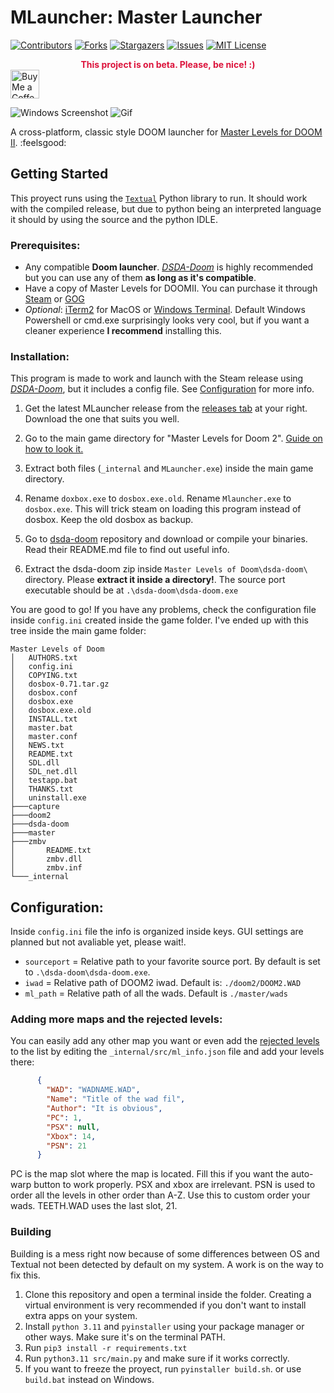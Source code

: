 # MLauncher: Master Launcher
[![Contributors][contributors-shield]][contributors-url]
[![Forks][forks-shield]][forks-url]
[![Stargazers][stars-shield]][stars-url]
[![Issues][issues-shield]][issues-url]
[![MIT License][license-shield]][license-url]

<div style="text-align:center">
<b style="color:crimson;">This project is on beta. Please, be nice! :)</b>
</div>
<a href='https://ko-fi.com/drhyperion451' target='_blank'><img height='35' style='border:0px;height:46px;' src='https://az743702.vo.msecnd.net/cdn/kofi5.png?v=0' border='0' alt='Buy Me a Coffee at ko-fi.com' /></a>

![Windows Screenshot](https://github.com/drHyperion451/mlauncher-cli/blob/master/assets/screenshot1.png?raw=true)
![Gif](https://github.com/drHyperion451/mlauncher-cli/blob/master/assets/screen.gif?raw=true)


A cross-platform, classic style DOOM launcher for [Master Levels for DOOM II](https://store.steampowered.com/app/9160/Master_Levels_for_Doom_II/).
:feelsgood:
## Getting Started
This proyect runs using the [`Textual`](https://textual.textualize.io) Python library to run. It should work with the compiled release, but due to python being an interpreted language it should by using the source and the python IDLE.
### Prerequisites:
- Any compatible **Doom launcher**. [*DSDA-Doom*](https://github.com/kraflab/dsda-doom) is highly recommended but you can use any of them **as long as it's compatible**.
- Have a copy of Master Levels for DOOMII. You can purchase it through [Steam](https://login.steampowered.com/jwt/refresh?redir=https://store.steampowered.com/app/9160/Master_Levels_for_Doom_II/) or [GOG](https://www.gog.com/game/doom_ii)
- *Optional*: [iTerm2](https://iterm2.com/) for MacOS or [Windows Terminal](https://www.microsoft.com/store/productId/9N0DX20HK701?ocid=pdpshare). Default Windows Powershell or cmd.exe surprisingly looks very cool, but if you want a cleaner experience **I recommend** installing this.

### Installation:
This program is made to work and launch with the Steam release using [*DSDA-Doom*](https://github.com/kraflab/dsda-doom), but it includes a config file. See [Configuration](#configuration) for more info.

1. Get the latest MLauncher release from the [releases tab](https://github.com/drHyperion451/mlauncher-cli/releases/latest) at your right. Download the one that suits you well.

2. Go to the main game directory for "Master Levels for Doom 2". [Guide on how to look it.](https://jstationx.com/how-to-get-into-game-files-on-steam/)

3. Extract both files (`_internal` and `MLauncher.exe`) inside the main game directory.

4. Rename `doxbox.exe` to `dosbox.exe.old`. Rename `Mlauncher.exe` to `dosbox.exe`. This will trick steam on loading this program instead of dosbox. Keep the old dosbox as backup.

5. Go to [dsda-doom](https://github.com/kraflab/dsda-doom) repository and download or compile your binaries. Read their README.md file to find out useful info.

6. Extract the dsda-doom zip inside `Master Levels of Doom\dsda-doom\` directory. Please **extract it inside a directory!**. The source port executable should be at `.\dsda-doom\dsda-doom.exe`

You are good to go! If you have any problems, check the configuration file inside `config.ini` created inside the game folder. I've ended up with this tree inside the main game folder:

```
Master Levels of Doom
│   AUTHORS.txt
│   config.ini
│   COPYING.txt
│   dosbox-0.71.tar.gz
│   dosbox.conf
│   dosbox.exe
│   dosbox.exe.old
│   INSTALL.txt
│   master.bat
│   master.conf
│   NEWS.txt
│   README.txt
│   SDL.dll
│   SDL_net.dll
│   testapp.bat
│   THANKS.txt
│   uninstall.exe
├───capture
├───doom2
├───dsda-doom
├───master
├───zmbv
│       README.txt
│       zmbv.dll
│       zmbv.inf
└───_internal
```

## Configuration:
Inside `config.ini` file the info is organized inside keys. GUI settings are planned but not avaliable yet, please wait!.
- `sourceport` = Relative path to your favorite source port. By default is set to `.\dsda-doom\dsda-doom.exe`.
- `iwad` = Relative path of DOOM2 iwad. Default is: `./doom2/DOOM2.WAD`
- `ml_path` = Relative path of all the wads. Default is `./master/wads`

### Adding more maps and the rejected levels:
You can easily add any other map you want or even add the [rejected levels](https://doomwiki.org/wiki/Master_Levels_for_Doom_II#Rejected_levels) to the list by editing the `_internal/src/ml_info.json` file and add your levels there:
```json
      {
        "WAD": "WADNAME.WAD",
        "Name": "Title of the wad fil",
        "Author": "It is obvious",
        "PC": 1, 
        "PSX": null, 
        "Xbox": 14, 
        "PSN": 21
      }
```
PC is the map slot where the map is located. Fill this if you want the auto-warp button to work properly.
PSX and xbox are irrelevant.
PSN is used to order all the levels in other order than A-Z. Use this to custom order your wads. TEETH.WAD uses the last slot, 21.

### Building
Building is a mess right now because of some differences between OS and Textual not been detected by default on my system. A work is on the way to fix this.

1. Clone this repository and open a terminal inside the folder. Creating a virtual environment is very recommended if you don't want to install extra apps on your system.
2. Install `python 3.11` and `pyinstaller` using your package manager or other ways. Make sure it's on the terminal PATH.
3. Run `pip3 install -r requirements.txt`
4. Run `python3.11 src/main.py` and make sure if it works correctly.
5. If you want to freeze the proyect, run `pyinstaller build.sh`. or use `build.bat` instead on Windows.


[contributors-shield]: https://img.shields.io/github/contributors/drHyperion451/mlauncher-cli.svg?style=for-the-badge
[contributors-url]: https://github.com/drHyperion451/mlauncher-cli/graphs/contributors
[forks-shield]: https://img.shields.io/github/forks/drHyperion451/mlauncher-cli.svg?style=for-the-badge
[forks-url]: https://github.com/drHyperion451/mlauncher-cli/network/members
[stars-shield]: https://img.shields.io/github/stars/drHyperion451/mlauncher-cli.svg?style=for-the-badge
[stars-url]: https://github.com/drHyperion451/mlauncher-cli/stargazers
[issues-shield]: https://img.shields.io/github/issues/drHyperion451/mlauncher-cli.svg?style=for-the-badge
[issues-url]: https://github.com/drHyperion451/mlauncher-cli/issues
[license-shield]: https://img.shields.io/github/license/drHyperion451/mlauncher-cli.svg?style=for-the-badge
[license-url]: https://github.com/drHyperion451/mlauncher-cli/blob/master/COPYING
